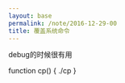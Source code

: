 ```yaml
---
layout: base
permalink: /note/2016-12-29-00
title: 覆盖系统命令
---
```


debug的时候很有用

function cp() { ./cp }